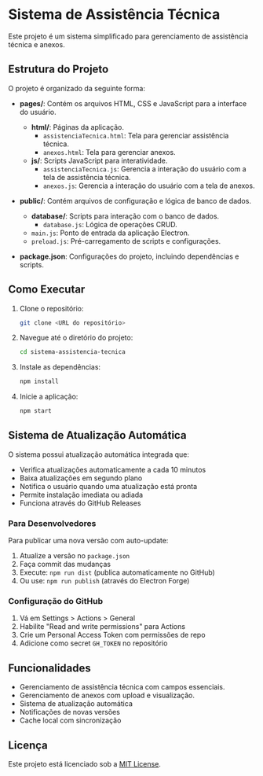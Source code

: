 # Sistema de Assistência Técnica

Este projeto é um sistema simplificado para gerenciamento de assistência técnica e anexos.

## Estrutura do Projeto

O projeto é organizado da seguinte forma:

- **pages/**: Contém os arquivos HTML, CSS e JavaScript para a interface do usuário.
  - **html/**: Páginas da aplicação.
    - `assistenciaTecnica.html`: Tela para gerenciar assistência técnica.
    - `anexos.html`: Tela para gerenciar anexos.
  - **js/**: Scripts JavaScript para interatividade.
    - `assistenciaTecnica.js`: Gerencia a interação do usuário com a tela de assistência técnica.
    - `anexos.js`: Gerencia a interação do usuário com a tela de anexos.

- **public/**: Contém arquivos de configuração e lógica de banco de dados.
  - **database/**: Scripts para interação com o banco de dados.
    - `database.js`: Lógica de operações CRUD.
  - `main.js`: Ponto de entrada da aplicação Electron.
  - `preload.js`: Pré-carregamento de scripts e configurações.

- **package.json**: Configurações do projeto, incluindo dependências e scripts.

## Como Executar

1. Clone o repositório:
   ```bash
   git clone <URL do repositório>
   ```

2. Navegue até o diretório do projeto:
   ```bash
   cd sistema-assistencia-tecnica
   ```

3. Instale as dependências:
   ```bash
   npm install
   ```

4. Inicie a aplicação:
   ```bash
   npm start
   ```

## Sistema de Atualização Automática

O sistema possui atualização automática integrada que:

- Verifica atualizações automaticamente a cada 10 minutos
- Baixa atualizações em segundo plano
- Notifica o usuário quando uma atualização está pronta
- Permite instalação imediata ou adiada
- Funciona através do GitHub Releases

### Para Desenvolvedores

Para publicar uma nova versão com auto-update:

1. Atualize a versão no `package.json`
2. Faça commit das mudanças
3. Execute: `npm run dist` (publica automaticamente no GitHub)
4. Ou use: `npm run publish` (através do Electron Forge)

### Configuração do GitHub

1. Vá em Settings > Actions > General
2. Habilite "Read and write permissions" para Actions
3. Crie um Personal Access Token com permissões de repo
4. Adicione como secret `GH_TOKEN` no repositório

## Funcionalidades

- Gerenciamento de assistência técnica com campos essenciais.
- Gerenciamento de anexos com upload e visualização.
- Sistema de atualização automática
- Notificações de novas versões
- Cache local com sincronização

## Licença

Este projeto está licenciado sob a [MIT License](LICENSE).